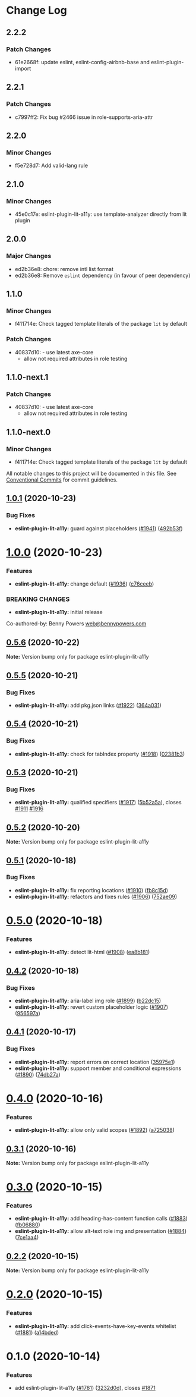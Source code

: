 # Change Log

## 2.2.2

### Patch Changes

- 61e2668f: update eslint, eslint-config-airbnb-base and eslint-plugin-import

## 2.2.1

### Patch Changes

- c7997ff2: Fix bug #2466 issue in role-supports-aria-attr

## 2.2.0

### Minor Changes

- f5e728d7: Add valid-lang rule

## 2.1.0

### Minor Changes

- 45e0c17e: eslint-plugin-lit-a11y: use template-analyzer directly from lit plugin

## 2.0.0

### Major Changes

- ed2b36e8: chore: remove intl list format
- ed2b36e8: Remove `eslint` dependency (in favour of peer dependency)

## 1.1.0

### Minor Changes

- f411714e: Check tagged template literals of the package `lit` by default

### Patch Changes

- 40837d10: - use latest axe-core
  - allow not required attributes in role testing

## 1.1.0-next.1

### Patch Changes

- 40837d10: - use latest axe-core
  - allow not required attributes in role testing

## 1.1.0-next.0

### Minor Changes

- f411714e: Check tagged template literals of the package `lit` by default

All notable changes to this project will be documented in this file.
See [Conventional Commits](https://conventionalcommits.org) for commit guidelines.

## [1.0.1](https://github.com/open-wc/open-wc/compare/eslint-plugin-lit-a11y@1.0.0...eslint-plugin-lit-a11y@1.0.1) (2020-10-23)

### Bug Fixes

- **eslint-plugin-lit-a11y:** guard against placeholders ([#1941](https://github.com/open-wc/open-wc/issues/1941)) ([492b53f](https://github.com/open-wc/open-wc/commit/492b53fedb6ae7a96baa2f3a8b3a5bddcf50e2f5))

# [1.0.0](https://github.com/open-wc/open-wc/compare/eslint-plugin-lit-a11y@0.5.6...eslint-plugin-lit-a11y@1.0.0) (2020-10-23)

### Features

- **eslint-plugin-lit-a11y:** change default ([#1936](https://github.com/open-wc/open-wc/issues/1936)) ([c76ceeb](https://github.com/open-wc/open-wc/commit/c76ceeb4f21647e8e22a2b136a448cb26d850564))

### BREAKING CHANGES

- **eslint-plugin-lit-a11y:** initial release

Co-authored-by: Benny Powers <web@bennypowers.com>

## [0.5.6](https://github.com/open-wc/open-wc/compare/eslint-plugin-lit-a11y@0.5.5...eslint-plugin-lit-a11y@0.5.6) (2020-10-22)

**Note:** Version bump only for package eslint-plugin-lit-a11y

## [0.5.5](https://github.com/open-wc/open-wc/compare/eslint-plugin-lit-a11y@0.5.4...eslint-plugin-lit-a11y@0.5.5) (2020-10-21)

### Bug Fixes

- **eslint-plugin-lit-a11y:** add pkg.json links ([#1922](https://github.com/open-wc/open-wc/issues/1922)) ([364a031](https://github.com/open-wc/open-wc/commit/364a031843876d95102340c00baa44724cdbc945))

## [0.5.4](https://github.com/open-wc/open-wc/compare/eslint-plugin-lit-a11y@0.5.3...eslint-plugin-lit-a11y@0.5.4) (2020-10-21)

### Bug Fixes

- **eslint-plugin-lit-a11y:** check for tabIndex property ([#1918](https://github.com/open-wc/open-wc/issues/1918)) ([02381b3](https://github.com/open-wc/open-wc/commit/02381b38620cf7ad1ebefac721a117a47357984f))

## [0.5.3](https://github.com/open-wc/open-wc/compare/eslint-plugin-lit-a11y@0.5.2...eslint-plugin-lit-a11y@0.5.3) (2020-10-21)

### Bug Fixes

- **eslint-plugin-lit-a11y:** qualified specifiers ([#1917](https://github.com/open-wc/open-wc/issues/1917)) ([5b52a5a](https://github.com/open-wc/open-wc/commit/5b52a5a6eb73998d11d34e1062972fdc5de6ade8)), closes [#1911](https://github.com/open-wc/open-wc/issues/1911) [#1916](https://github.com/open-wc/open-wc/issues/1916)

## [0.5.2](https://github.com/open-wc/open-wc/compare/eslint-plugin-lit-a11y@0.5.1...eslint-plugin-lit-a11y@0.5.2) (2020-10-20)

**Note:** Version bump only for package eslint-plugin-lit-a11y

## [0.5.1](https://github.com/open-wc/open-wc/compare/eslint-plugin-lit-a11y@0.5.0...eslint-plugin-lit-a11y@0.5.1) (2020-10-18)

### Bug Fixes

- **eslint-plugin-lit-a11y:** fix reporting locations ([#1910](https://github.com/open-wc/open-wc/issues/1910)) ([fb8c15d](https://github.com/open-wc/open-wc/commit/fb8c15d85a8208d59a1b118542457d4bf0a9341b))
- **eslint-plugin-lit-a11y:** refactors and fixes rules ([#1906](https://github.com/open-wc/open-wc/issues/1906)) ([752ae09](https://github.com/open-wc/open-wc/commit/752ae09c7a915801942a978f56619b7af0948637))

# [0.5.0](https://github.com/open-wc/open-wc/compare/eslint-plugin-lit-a11y@0.4.2...eslint-plugin-lit-a11y@0.5.0) (2020-10-18)

### Features

- **eslint-plugin-lit-a11y:** detect lit-html ([#1908](https://github.com/open-wc/open-wc/issues/1908)) ([ea8b181](https://github.com/open-wc/open-wc/commit/ea8b181b42713a13f1a19852173f16e597399d64))

## [0.4.2](https://github.com/open-wc/open-wc/compare/eslint-plugin-lit-a11y@0.4.1...eslint-plugin-lit-a11y@0.4.2) (2020-10-18)

### Bug Fixes

- **eslint-plugin-lit-a11y:** aria-label img role ([#1899](https://github.com/open-wc/open-wc/issues/1899)) ([b22dc15](https://github.com/open-wc/open-wc/commit/b22dc155ea2d4410a94db42fdd5699f7ee9a6249))
- **eslint-plugin-lit-a11y:** revert custom placeholder logic ([#1907](https://github.com/open-wc/open-wc/issues/1907)) ([956597a](https://github.com/open-wc/open-wc/commit/956597ae1baf27032daa619c284a5d3c00a6f4fb))

## [0.4.1](https://github.com/open-wc/open-wc/compare/eslint-plugin-lit-a11y@0.4.0...eslint-plugin-lit-a11y@0.4.1) (2020-10-17)

### Bug Fixes

- **eslint-plugin-lit-a11y:** report errors on correct location ([35975e1](https://github.com/open-wc/open-wc/commit/35975e17dd5da6bb56076d83d756b4863a6346c8))
- **eslint-plugin-lit-a11y:** support member and conditional expressions ([#1890](https://github.com/open-wc/open-wc/issues/1890)) ([74db27a](https://github.com/open-wc/open-wc/commit/74db27a3661a642488e4e4fa53bfa032b2586d86))

# [0.4.0](https://github.com/open-wc/open-wc/compare/eslint-plugin-lit-a11y@0.3.1...eslint-plugin-lit-a11y@0.4.0) (2020-10-16)

### Features

- **eslint-plugin-lit-a11y:** allow only valid scopes ([#1892](https://github.com/open-wc/open-wc/issues/1892)) ([a725038](https://github.com/open-wc/open-wc/commit/a72503822ed5d9700c200ee31c24d40c82569a76))

## [0.3.1](https://github.com/open-wc/open-wc/compare/eslint-plugin-lit-a11y@0.3.0...eslint-plugin-lit-a11y@0.3.1) (2020-10-16)

**Note:** Version bump only for package eslint-plugin-lit-a11y

# [0.3.0](https://github.com/open-wc/open-wc/compare/eslint-plugin-lit-a11y@0.2.2...eslint-plugin-lit-a11y@0.3.0) (2020-10-15)

### Features

- **eslint-plugin-lit-a11y:** add heading-has-content function calls ([#1883](https://github.com/open-wc/open-wc/issues/1883)) ([fb06880](https://github.com/open-wc/open-wc/commit/fb06880a5b5b6222d18308a027d67e8bbe8e297a))
- **eslint-plugin-lit-a11y:** allow alt-text role img and presentation ([#1884](https://github.com/open-wc/open-wc/issues/1884)) ([7ce1aa4](https://github.com/open-wc/open-wc/commit/7ce1aa4dea8639177a549eddce281d4127862439))

## [0.2.2](https://github.com/open-wc/open-wc/compare/eslint-plugin-lit-a11y@0.2.0...eslint-plugin-lit-a11y@0.2.2) (2020-10-15)

**Note:** Version bump only for package eslint-plugin-lit-a11y

# [0.2.0](https://github.com/open-wc/open-wc/compare/eslint-plugin-lit-a11y@0.1.0...eslint-plugin-lit-a11y@0.2.0) (2020-10-15)

### Features

- **eslint-plugin-lit-a11y:** add click-events-have-key-events whitelist ([#1881](https://github.com/open-wc/open-wc/issues/1881)) ([a14bded](https://github.com/open-wc/open-wc/commit/a14bdedc5fdf0d3217bdff93be03cd7f673b461e))

# 0.1.0 (2020-10-14)

### Features

- add eslint-plugin-lit-a11y ([#1781](https://github.com/open-wc/open-wc/issues/1781)) ([3232d0d](https://github.com/open-wc/open-wc/commit/3232d0db5dc411fa191a9b8f74757902cde2f98a)), closes [#1871](https://github.com/open-wc/open-wc/issues/1871)
